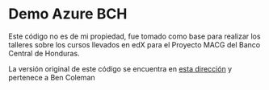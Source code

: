# Demo Azure BCH

Este código no es de mi propiedad, fue tomado como base para realizar los talleres sobre los cursos llevados en edX para el Proyecto MACG del Banco Central de Honduras.

La versión original de este código se encuentra en [esta dirección](https://github.com/benc-uk/dotnet-demoapp) y pertenece a Ben Coleman